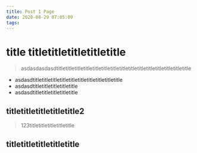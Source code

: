 ```yaml
---
title: Post 1 Page
date: 2020-08-29 07:05:09
tags:
---
```



# title titletitletitletitletitle

> asdasdasdasdtitletitletitletitletitletitletitletitletitletitletitletitletitletitletitle

- asdasdtitletitletitletitletitletitletitletitletitletitle
- asdasdtitletitletitletitletitle
- asdasdtitletitletitletitletitle

## titletitletitletitletitle2
> 123titletitletitletitletitle


## titletitletitletitletitle
